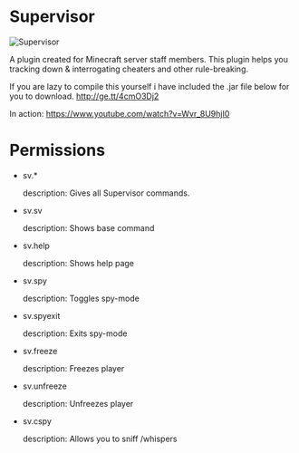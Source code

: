 # Supervisor

![Supervisor](http://i.imgur.com/Mg23N5N.png)

A plugin created for Minecraft server staff members. This plugin helps you tracking down & interrogating cheaters and other rule-breaking.

If you are lazy to compile this yourself i have included the .jar file below for you to download.
http://ge.tt/4cmO3Dj2

In action:
https://www.youtube.com/watch?v=Wvr_8U9hjI0

# Permissions
* sv.*

     description: Gives all Supervisor commands.
* sv.sv

     description: Shows base command
* sv.help

     description: Shows help page
* sv.spy

     description: Toggles spy-mode
* sv.spyexit

     description: Exits spy-mode
* sv.freeze

     description: Freezes player
* sv.unfreeze

     description: Unfreezes player
* sv.cspy

     description: Allows you to sniff /whispers

